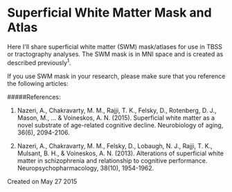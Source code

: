 # Superficial White Matter Mask and Atlas 

Here I'll share superficial white matter (SWM) mask/atlases for use in TBSS or tractography analyses. The SWM mask is in MNI space and is created as described previously<sup>1</sup>. 

If you use SWM mask in your research, please make sure that you reference the following articles:

#####References:
1. Nazeri, A., Chakravarty, M. M., Rajji, T. K., Felsky, D., Rotenberg, D. J., Mason, M., ... & Voineskos, A. N. (2015). Superficial white matter as a novel substrate of age-related cognitive decline. Neurobiology of aging, 36(6), 2094-2106.

2. Nazeri, A., Chakravarty, M. M., Felsky, D., Lobaugh, N. J., Rajji, T. K., Mulsant, B. H., & Voineskos, A. N. (2013). Alterations of superficial white matter in schizophrenia and relationship to cognitive performance. Neuropsychopharmacology, 38(10), 1954-1962.


Created on May 27 2015
